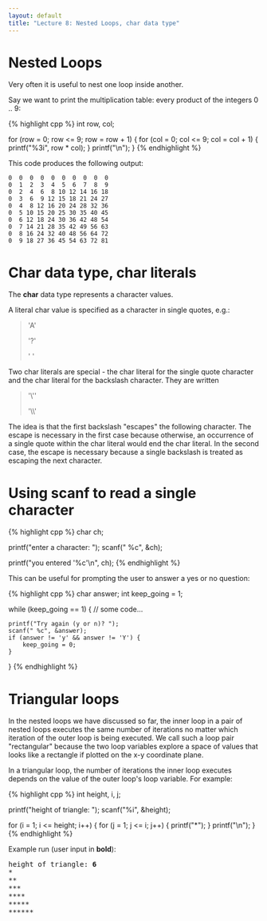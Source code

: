 ```yaml
---
layout: default
title: "Lecture 8: Nested Loops, char data type"
---
```


Nested Loops
============

Very often it is useful to nest one loop inside another.

Say we want to print the multiplication table: every product of the integers 0 .. 9:

{% highlight cpp %}
int row, col;

for (row = 0; row <= 9; row = row + 1) {
    for (col = 0; col <= 9; col = col + 1) {
        printf("%3i", row * col);
    }
    printf("\n");
}
{% endhighlight %}

This code produces the following output:

    0  0  0  0  0  0  0  0  0  0
    0  1  2  3  4  5  6  7  8  9
    0  2  4  6  8 10 12 14 16 18
    0  3  6  9 12 15 18 21 24 27
    0  4  8 12 16 20 24 28 32 36
    0  5 10 15 20 25 30 35 40 45
    0  6 12 18 24 30 36 42 48 54
    0  7 14 21 28 35 42 49 56 63
    0  8 16 24 32 40 48 56 64 72
    0  9 18 27 36 45 54 63 72 81

Char data type, char literals
=============================

The **char** data type represents a character values.

A literal char value is specified as a character in single quotes, e.g.:

> 'A'
>
> '?'
>
> ' '

Two char literals are special - the char literal for the single quote character and the char literal for the backslash character. They are written

> '\\''
>
> '\\\\'

The idea is that the first backslash "escapes" the following character. The escape is necessary in the first case because otherwise, an occurrence of a single quote within the char literal would end the char literal. In the second case, the escape is necessary because a single backslash is treated as escaping the next character.

Using scanf to read a single character
======================================

{% highlight cpp %}
char ch;

printf("enter a character: ");
scanf(" %c", &ch);

printf("you entered '%c'\n", ch);
{% endhighlight %}

This can be useful for prompting the user to answer a yes or no question:

{% highlight cpp %}
char answer;
int keep_going = 1;

while (keep_going == 1) {
    // some code...

    printf("Try again (y or n)? ");
    scanf(" %c", &answer);
    if (answer != 'y' && answer != 'Y') {
        keep_going = 0;
    }
}
{% endhighlight %}

Triangular loops
================

In the nested loops we have discussed so far, the inner loop in a pair of nested loops executes the same number of iterations no matter which iteration of the outer loop is being executed. We call such a loop pair "rectangular" because the two loop variables explore a space of values that looks like a rectangle if plotted on the x-y coordinate plane.

In a triangular loop, the number of iterations the inner loop executes depends on the value of the outer loop's loop variable. For example:

{% highlight cpp %}
int height, i, j;

printf("height of triangle: ");
scanf("%i", &height);

for (i = 1; i <= height; i++) {
    for (j = 1; j <= i; j++) {
        printf("*");
    }
    printf("\n");
}
{% endhighlight %}

Example run (user input in **bold**):

<pre>
height of triangle: <b>6</b>
*
**
***
****
*****
******
</pre>
